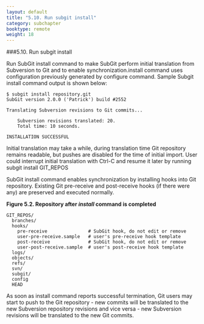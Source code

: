 ```yaml
---
layout: default
title: "5.10. Run subgit install"
category: subchapter
booktype: remote
weight: 18
---
```

###5.10. Run subgit install

Run SubGit install command to make SubGit perform initial translation from Subversion to Git and to enable synchronization.install command uses configuration previously generated by configure command. Sample Subgit install command output is shown below:

    $ subgit install repository.git
    SubGit version 2.0.0 ('Patrick') build #2552

    Translating Subversion revisions to Git commits...

        Subversion revisions translated: 20.
        Total time: 10 seconds.

    INSTALLATION SUCCESSFUL

Initial translation may take a while, during translation time Git repository remains readable, but pushes are disabled for the time of initial import. User could interrupt initial translation with Ctrl-C and resume it later by running subgit install GIT\_REPOS

SubGit install command enables synchronization by installing hooks into Git repository. Existing Git pre-receive and post-receive hooks (if there were any) are preserved and executed normally.

**Figure 5.2. Repository after *install* command is completed**

    GIT_REPOS/
      branches/
      hooks/
        pre-receive               # SubGit hook, do not edit or remove
        user-pre-receive.sample   # user's pre-receive hook template
        post-receive              # SubGit hook, do not edit or remove
        user-post-receive.sample  # user's post-receive hook template
      logs/
      objects/
      refs/
      svn/
      subgit/
      config
      HEAD

As soon as install command reports successful termination, Git users may start to push to the Git repository - new commits will be translated to the new Subversion repository revisions and vice versa - new Subversion revisions will be translated to the new Git commits.